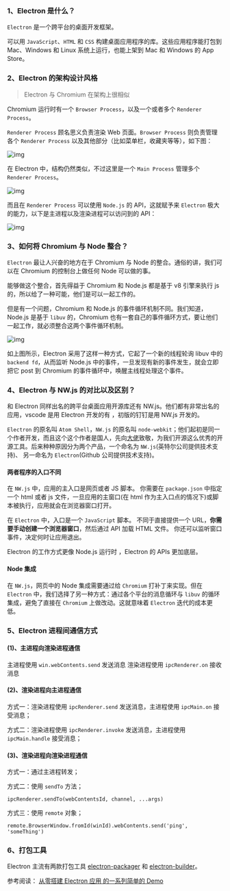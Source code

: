 ### 1、Electron 是什么？

`Electron` 是一个跨平台的桌面开发框架。

可以用 `JavaScript`、`HTML` 和 `CSS` 构建桌面应用程序的库。这些应用程序能打包到 Mac、Windows 和 Linux 系统上运行，也能上架到 Mac 和 Windows 的 App Store。

### 2、Electron 的架构设计风格

> Electron 与 Chromium 在架构上很相似

Chromium 运行时有一个 `Browser Process`，以及一个或者多个 `Renderer Process`。

`Renderer Process` 顾名思义负责渲染 Web 页面。`Browser Process` 则负责管理各个 `Renderer Process` 以及其他部分（比如菜单栏，收藏夹等等），如下图：

![img](./images/image02.jpg)

在 Electron 中，结构仍然类似，不过这里是一个 `Main Process` 管理多个 `Renderer Process`。

![img](./images/image03.jpg)

而且在 `Renderer Process` 可以使用 `Node.js` 的 API，这就赋予来 `Electron` 极大的能力，以下是主进程以及渲染进程可以访问到的 API：

![img](./images/image07.png)

### 3、如何将 Chromium 与 Node 整合？

`Electron` 最让人兴奋的地方在于 Chromium 与 Node 的整合。通俗的讲，我们可以在 Chromium 的控制台上做任何 Node 可以做的事。

能够做这个整合，首先得益于 Chromium 和 Node.js 都是基于 v8 引擎来执行 js 的，所以给了一种可能，他们是可以一起工作的。

但是有一个问题，Chromium 和 Node.js 的事件循环机制不同。我们知道，Node.js 是基于 `libuv` 的，Chromium 也有一套自己的事件循环方式，要让他们一起工作，就必须整合这两个事件循环机制。

![img](./images/image01.png)

如上图所示，Electron 采用了这样一种方式，它起了一个新的线程轮询 libuv 中的 `backend fd`，从而监听 Node.js 中的事件，一旦发现有新的事件发生，就会立即把它 post 到 Chromium 的事件循环中，唤醒主线程处理这个事件。

### 4、Electron 与 NW.js 的对比以及区别？

和 Electron 同样出名的跨平台桌面应用开源库还有 NW.js。他们都有非常出名的应用，vscode 是用 Electron 开发的有 ，初版的钉钉是用 NW.js 开发的。

`Electron` 的原名叫 `Atom Shell`，`NW.js` 的原名叫 `node-webkit`；他们起初是同一个作者开发，而且这个这个作者是国人，先向[大佬](https://github.com/zcbenz)致敬，为我们开源这么优秀的开源工具。后来种种原因分为两个产品，一个命名为 `NW.js`(英特尔公司提供技术支持)、 另一命名为 `Electron`(Github 公司提供技术支持)。

#### 两者程序的入口不同

在 `NW.js` 中，应用的主入口是网页或者 JS 脚本。 你需要在 `package.json` 中指定一个 html 或者 js 文件，一旦应用的主窗口(在 html 作为主入口点的情况下)或脚本被执行，应用就会在浏览器窗口打开。

在 `Electron` 中，入口是一个 `JavaScript` 脚本。 不同于直接提供一个 URL，**你需要手动创建一个浏览器窗口**，然后通过 API 加载 HTML 文件。 你还可以监听窗口事件，决定何时让应用退出。

Electron 的工作方式更像 Node.js 运行时 ，Electron 的 APIs 更加底层。

#### Node 集成

在 `NW.js`，网页中的 Node 集成需要通过给 `Chromium` 打补丁来实现。但在 `Electron` 中，我们选择了另一种方式：通过各个平台的消息循环与 `libuv` 的循环集成，避免了直接在 `Chromium` 上做改动。这就意味着 `Electron` 迭代的成本更低。

### 5、Electron 进程间通信方式

#### (1)、主进程向渲染进程通信

主进程使用 `win.webContents.send` 发送消息
渲染进程使用 `ipcRenderer.on` 接收消息

#### (2)、渲染进程向主进程通信

方式一：渲染进程使用 `ipcRenderer.send` 发送消息，主进程使用 `ipcMain.on` 接受消息；

方式二：渲染进程使用 `ipcRenderer.invoke` 发送消息，主进程使用 `ipcMain.handle` 接受消息；

#### (3)、渲染进程向渲染进程通信

方式一：通过主进程转发；

方式二：使用 `sendTo` 方法；

`ipcRenderer.sendTo(webContentsId, channel, ...args)`

方式三：使用 `remote` 对象；

`remote.BrowserWindow.fromId(winId).webContents.send('ping', 'someThing')`

### 6、打包工具

Electron 主流有两款打包工具 [electron-packager](https://github.com/electron/electron-packager) 和 [electron-builder](https://github.com/electron-userland/electron-builder)。

参考阅读：
[从零搭建 Electron 应用 的一系列简单的 Demo](https://github.com/WangYuLue/electron-demos)
